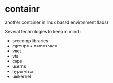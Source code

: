 # containr
another container in linux based environment (labs)

Several technologies to keep in mind : 
- seccomp libraries
- cgroups + namespace 
- vnet
- vfs 
- caps
- userns
- hypervisor
- unikernel
